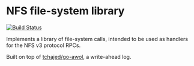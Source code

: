 # NFS file-system library

[![Build Status](https://travis-ci.com/tchajed/go-nfs.svg?branch=master)](https://travis-ci.com/tchajed/go-nfs)

Implements a library of file-system calls, intended to be used as handlers for the NFS v3 protocol RPCs.

Built on top of [tchajed/go-awol](https://github.com/tchajed/go-awol), a write-ahead log.
